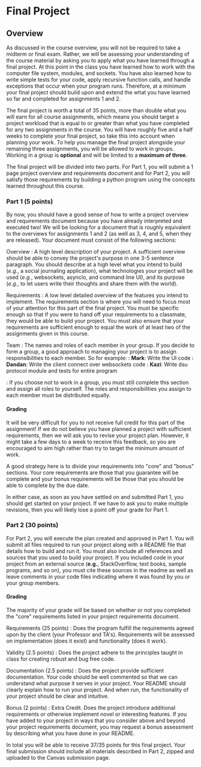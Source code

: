 Final Project
============================

## Overview

As discussed in the course overview, you will not be required to take a midterm or final exam. Rather, we will be assessing your understanding of the course material by asking you to apply what you have learned through a final project. At this point in the class you have learned how to work with the computer file system, modules, and sockets. You have also learned how to write simple tests for your code, apply recursive function calls, and handle exceptions that occur when your program runs. Therefore, at a minimum your final project should build upon and extend the what you have learned so far and completed for assignments 1 and 2.

The final project is worth a total of 35 points, more than double what you will earn for all course assignments, which means you should target a project workload that is equal to or greater than what you have completed for any two assignments in the course. You will have roughly five and a half weeks to complete your final project, so take this into account when planning your work. To help you manage the final project alongside your remaining three assignments, you will be allowed to work in groups. Working in a group is __optional__ and will be limited to a __maximum of three__.

The final project will be divided into two parts. For Part 1, you will submit a 1 page project overview and requirements document and for Part 2, you will satisfy those requirements by building a python program using the concepts learned throughout this course.


### Part 1 (5 points)

By now, you should have a good sense of how to write a project overview and requirements document because you have already interpreted and executed two! We will be looking for a document that is roughly equivalent to the overviews for assignments 1 and 2 (as well as 3, 4, and 5, when they are released). Your document must consist of the following sections:

Overview
: A high level description of your project. A sufficient overview should be able to convey the project's purpose in one 3-5 sentence paragraph. You should describe at a high level what you intend to build (_e.g._, a social journaling application), what technologies your project will be used (_e.g._, websockets, asyncio, and command line UI), and its purpose (_e.g._, to let users write their thoughts and share them with the world).

Requirements
: A low level detailed overview of the features you intend to implement. The requirements section is where you will need to focus most of your attention for this part of the final project. You must be specific enough so that if you were to hand off your requirements to a classmate, they would be able to build your project. You must also ensure that your requirements are sufficient enough to equal the work of at least two of the assignments given in this course.

Team
: The names and roles of each member in your group. If you decide to form a group, a good approach to managing your project is to assign responsibilities to each member. So for example:
: __Mark__: Write the UI code
: __Dandan__: Write the client connect over websockets code
: __Kazi__: Write dsu protocol module and tests for entire program

: If you choose not to work in a group, you must still complete this section and assign all roles to yourself. The roles and responsibilities you assign to each member must be distributed equally.

#### Grading

It will be very difficult for you to not receive full credit for this part of the assignment! If we do not believe you have planned a project with sufficient requirements, then we will ask you to revise your project plan. However, it might take a few days to a week to receive this feedback, so you are encouraged to aim high rather than try to target the minimum amount of work.

A good strategy here is to divide your requirements into "core" and "bonus" sections. Your core requirements are those that you guarantee will be complete and your bonus requirements will be those that you should be able to complete by the due date.

In either case, as soon as you have settled on and submitted Part 1, you should get started on your project. If we have to ask you to make multiple revisions, then you will likely lose a point off your grade for Part 1.

### Part 2 (30 points)

For Part 2, you will execute the plan created and approved in Part 1. You will submit all files required to run your project along with a README file that details how to build and run it. You must also include all references and sources that you used to build your project. If you included code in your project from an external source (__e.g.__, StackOverflow, text books, sample programs, and so on), you must cite these sources in the readme as well as leave comments in your code files indicating where it was found by you or your group members.

#### Grading

The majority of your grade will be based on whether or not you completed the "core" requirements listed in your project requirements document.

Requirements (25 points)
: Does the program fulfill the requirements agreed upon by the client (your Professor and TA's). Requirements will be assessed on implementation (does it exist) and functionality (does it work).

Validity (2.5 points)
: Does the project adhere to the principles taught in class for creating robust and bug free code. 

Documentation (2.5 points)
: Does the project provide sufficient documentation. Your code should be well commented so that we can understand what purpose it serves in your project. Your README should clearly explain how to run your project. And when run, the functionality of your project should be clear and intuitive.

Bonus (2 points)
: Extra Credit. Does the project introduce additional requirements or otherwise implement novel or interesting features. If you have added to your project in ways that you consider above and beyond your project requirements document, you may request a bonus assessment by describing what you have done in your README.

In total you will be able to receive 37/35 points for this final project. Your final submission should include all materials described in Part 2, zipped and uploaded to the Canvas submission page.


